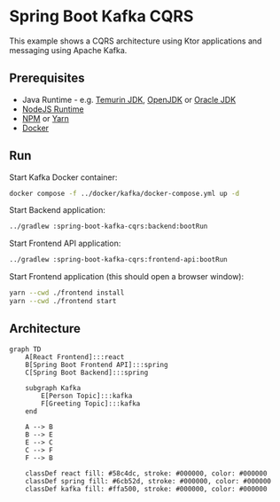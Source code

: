 # Spring Boot Kafka CQRS

This example shows a CQRS architecture using Ktor applications and messaging using Apache Kafka.

## Prerequisites

* Java Runtime - e.g. [Temurin JDK](https://adoptium.net), [OpenJDK](https://openjdk.org) or [Oracle JDK](https://www.oracle.com/java)
* [NodeJS Runtime](https://nodejs.org)
* [NPM](https://www.npmjs.com) or [Yarn](https://yarnpkg.com)
* [Docker](https://www.docker.com)

## Run

Start Kafka Docker container:
```bash
docker compose -f ../docker/kafka/docker-compose.yml up -d
```

Start Backend application:
```bash
../gradlew :spring-boot-kafka-cqrs:backend:bootRun
```

Start Frontend API application:

```bash
../gradlew :spring-boot-kafka-cqrs:frontend-api:bootRun
```

Start Frontend application (this should open a browser window):
```bash
yarn --cwd ./frontend install
yarn --cwd ./frontend start
```

## Architecture

```mermaid
graph TD
    A[React Frontend]:::react
    B[Spring Boot Frontend API]:::spring
    C[Spring Boot Backend]:::spring
    
    subgraph Kafka
        E[Person Topic]:::kafka
        F[Greeting Topic]:::kafka
    end
    
    A --> B
    B --> E
    E --> C
    C --> F
    F --> B
    
    classDef react fill: #58c4dc, stroke: #000000, color: #000000
    classDef spring fill: #6cb52d, stroke: #000000, color: #000000
    classDef kafka fill: #ffa500, stroke: #000000, color: #000000
```
